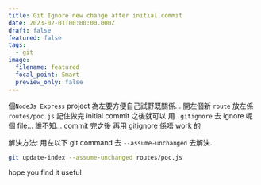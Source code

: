 ```yaml
---
title: Git Ignore new change after initial commit
date: 2023-02-01T00:00:00.000Z
draft: false
featured: false
tags:
  - git
image:
  filename: featured
  focal_point: Smart
  preview_only: false
---
```


個`NodeJs Express` project 為左要方便自己試野既關係...
開左個新 `route` 放左係 `routes/poc.js`
記住做完 initial commit 之後就可以 用 `.gitignore` 去 ignore 呢個 file...
誰不知... commit 完之後 再用 gitignore 係唔 work 的

解決方法:
用左以下 git command 去 `--assume-unchanged` 去解決..

```bash
git update-index --assume-unchanged routes/poc.js
```

hope you find it useful
